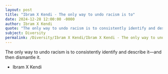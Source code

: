 ```yaml
---
layout: post
title: "Ibram X Kendi - The only way to undo racism is to"
date: 2024-12-28 12:00:00 -0000
author: Ibram X Kendi
quote: "The only way to undo racism is to consistently identify and describe it—and then dismantle it."
subject: Diversity
permalink: /Diversity/Ibram X Kendi/Ibram X Kendi - The only way to undo racism is to
---
```


The only way to undo racism is to consistently identify and describe it—and then dismantle it.

- Ibram X Kendi
